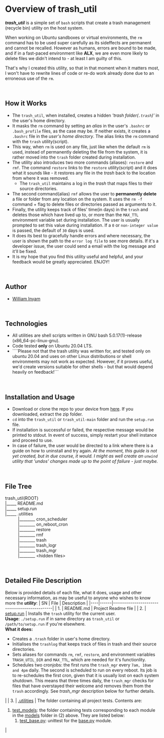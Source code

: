 # Overview of trash_util #

***trash_util*** is a simple set of `bash` scripts that create a trash management (recycle bin) utility on the host system.

When working on Ubuntu sandboxes or virtual environments, the `rm` command has to be used super carefully as its sideffects are permanent and cannot be recalled. However as humans, errors are bound to be made, and if in a fast-paced environment like **ALX**, we are even more likely to delete files we didn't intend to - at least I am guilty of this.

That's why I created this utility, so that in that moment when it matters most, I won't have to rewrite lines of code or re-do work already done due to an erroneous use of the `rm`.

<br/>

## How it Works ##
- The `trash_util`, when installed, creates a hidden *'trash folder(`.trash`)'* in the user's home directory.
- It masks the `rm` command by setting an *alias* in the user's `.bashrc` or `.bash_profile` files, as the case may be. If neither exists, it creates a `.bashrc` file in the *user's home directory*. The alias links the `rm` command with the `trash` utility(script).
- This way, when `rm` is used on any file, just like when the default `rm` is used, instead of permanently deleting the file from the system, it is rather moved into the `trash` folder created during installation.
- The utility also introduces two more commands (aliases): `restore` and `rmf`. The command `restore` links to the `restore` utility(script) and it does what it sounds like - it restores any file in the *trash* back to the location from where it was removed.
	- The `trash_util` maintains a log in the *trash* that maps files to their source directories.
- The second command(alias) `rmf` allows the user to **permanently delete** a file or folder from any location on the system. It uses the `rm -f` command + flag to delete files or directories passed as arguments to it.
- Finally, the utility keeps track of files' time(in days) in the `trash` and deletes those which have lived up to, or more than the `MAX_TTL` environment variable set during installation. The user is usually prompted to set this value during installation. If a `0` or `non-integer value` is passed, the default of `30` days is used.
- It does its best to gracefully handle errors and where necessary, the user is shown the path to the `error log file` to see more details. If it's a developer issue, the user could send a email with the log message and it'll be fixed.
- It is my hope that you find this utility useful and helpful, and your feedback would be greatly appreciated. ENJOY!

<br/>

## Author ##
- [William Inyam](https://github.com/thecypherzen/)

<br/>

## Technologies ##
- All utilities are shell scripts written in GNU bash 5.0.17(1)-release (x86_64-pc-linux-gnu).
- Code tested **only** on Ubuntu 20.04 LTS.
- ````Please not that the trash utility was written for, and tested only on ubuntu 20.04 and uses on other Linux distributions or shell environments may not work as expected. However, if it proves useful, we'd create versions suitable for other shells - but that would depend heavily on feedback!```

<br/>

## Installation and Usage ##
- Download or clone the repo to your device from [here](https://github.com/thecypherzen/trash_util). If you downloaded, extract the zip folder.
- `cd` into the `trash_util` or `trash_util-main` folder and run the `setup.run` file.
- If installation is successful or failed, the respective message would be printed to stdout. In event of success, simply restart your shell instance and proceed to use.
- In case of failure, the user would be directed to a link where there is a guide on how to uninstall and try again. *At the moment, this guide is not yet created, but in due course, it would. I might as well create an `unwind` utility that 'undos' changes made up to the point of failure - just maybe.*

<br/>

## File Tree ##
trash_util(ROOT) <br/>
|_____ README.md <br/>
|_____ setup.run <br/>
|_____ .utilities <br/>
&emsp;&emsp;&emsp;|________ cron_scheduler <br/>
&emsp;&emsp;&emsp;|________ on_reboot_cron <br/>
&emsp;&emsp;&emsp;|________ restore <br/>
&emsp;&emsp;&emsp;|________ rmf <br/>
&emsp;&emsp;&emsp;|________ trash <br/>
&emsp;&emsp;&emsp;|________ trash_logr <br/>
&emsp;&emsp;&emsp;|________ trash_mgr <br/>
&emsp;&emsp;&emsp;|________ &lt;hidden files&gt;

<br/>

## Detailed File Description ##
Below is provided details of each file, what it does, usage and other necessary information, as may be useful to anyone who wishes to know more the ***utility***:
| SN | File | Description                                   |
|----|------|-----------------------------------------------|
| 1. | README.md | Project Readme file |
| 2. | [setup.run](https://github.com/thecypherzen/trash_util/blob/main/setup.run) | Installs the `trash` utility for the current user. </br> **Usage**: `./setup.run` if in same directory as `trash_util` or `/path/to/setup.run` if you're elsewhere. </br>**What it does:**<ul><li>Creates a `.trash` folder in user's home directory.</li><li>Initialises the `trashlog` that keeps track of files in trash and their source directories.</li><li>Sets aliases for commands `rm`, `rmf`, `restore`, and environment variables `TRASH_UTIL_DIR` and `MAX_TTL`, which are needed for it's functionlity.</li><li>Schedules two cronjobs: the first runs the `trash_mgr` every `7am, 10am and 4pm` daily. The second is scheduled to run on every reboot. Its job is to re-schedules the first cron, given that it is usually lost on each system shutdown. This means that three times daily, the `trash_mgr` checks for files that have overstayed their welcome and removes them from the `trash` accordingly. See *trash_mgr* description below for further details.</li></ul>|
| 3. | [.utilities](https://github.com/thecypherzen/alx-higher_level_programming/tree/main/tests) | The folder containing all project tests. Contents are: <ol><li>[test_models](https://github.com/thecypherzen/alx-higher_level_programming/tree/main/tests/test_models): the folder containing tests corresponding to each module in the [models](https://github.com/thecypherzen/alx-higher_level_programming/tree/main/0x0C-python-almost_a_circle/models) folder in (2) above. They are listed below:<ol><li>[test_base.py](https://github.com/thecypherzen/alx-higher_level_programming/tree/main/tests/test_models/test_base.py): unittest for the [base.py](https://github.com/thecypherzen/alx-higher_level_programming/blob/main/0x0C-python-almost_a_circle/models/base.py) module.</li></ol></li></ol>|
